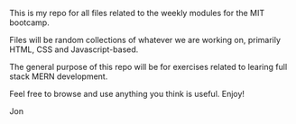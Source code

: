 This is my repo for all files related to the weekly modules for the MIT bootcamp. 

Files will be random collections of whatever we are working on, primarily HTML, CSS and Javascript-based. 

The general purpose of this repo will be for exercises related to learing full stack MERN development. 

Feel free to browse and use anything you think is useful. Enjoy!

Jon
